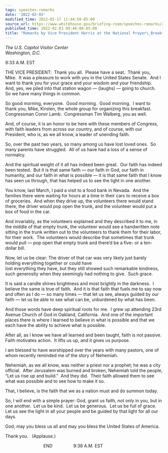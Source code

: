 ```yaml
---
tags: speeches-remarks
date: '2022-02-03'
modified_time: 2022-02-17 11:44:58-05:00
source_url: https://www.whitehouse.gov/briefing-room/speeches-remarks/2022/02/03/remarks-by-vice-president-harris-at-the-national-prayer-breakfast/
published_time: 2022-02-03 09:46:00-05:00
title: "Remarks by Vice President Harris at the National Prayer\_Breakfast"
---
```

 
*The U.S. Capitol Visitor Center  
Washington, D.C.*

9:33 A.M. EST  

THE VICE PRESIDENT:  Thank you all.  Please have a seat.  Thank you,
Mike.  It was a pleasure to work with you in the United States Senate. 
And I want to thank you for your grace and your wisdom and your
friendship.  And, yes, we piled into that station wagon — (laughs) —
going to church.  So we have many things in common.  
  
So good morning, everyone.  Good morning.  Good morning.  I want to
thank you, Mike, Kirsten, the whole group for organizing this
breakfast.  Congressman Conor Lamb.  Congressman Tim Walberg, you as
well.  
  
And, of course, it is an honor to be here with these members of
Congress, with faith leaders from across our country, and of course,
with our President, who is, as we all know, a leader of unending
faith.  
  
So, over the past two years, so many among us have lost loved ones.  So
many parents have struggled.  All of us have had a loss of a sense of
normalcy.  
  
And the spiritual weight of it all has indeed been great.  Our faith has
indeed been tested.  But it is that same faith — our faith in God, our
faith in humanity, and our faith in what is possible — it is that same
faith that I know has seen us through, that has helped us to see the
light in one another.  
  
You know, last March, I paid a visit to a food bank in Nevada.  And the
families there were waiting for hours at a time in their cars to receive
a box of groceries.  And when they drive up, the volunteers there would
stand there, the driver would pop open the trunk, and the volunteer
would put a box of food in the car.  
  
And invariably, as the volunteers explained and they described it to me,
in the middle of that empty trunk, the volunteer would see a handwritten
note sitting in the trunk written out to the volunteers to thank them
for their labor, for their work.  The volunteers would describe that
sometimes that trunk would pull — pop open that empty trunk and there’d
be a five- or a ten-dollar bill.  
  
Now, let us be clear: The driver of that car was very likely just barely
holding everything together or could have  
lost everything they have, but they still showed such remarkable
kindness, such generosity when they seemingly had nothing to give.  Such
grace.  
  
It is said a candle shines brightness and most brightly in the darkness.
 I believe the same is true of faith.  And it is that faith that fuels
me to say now and often as I do — so many times — that let us see,
always guided by our faith — let us be able to see what can be,
unburdened by what has been.    
  
And those words have deep spiritual roots for me.  I grew up attending
23rd Avenue Church of God in Oakland, California.  And one of the
important places there is where I learned to believe in what is possible
and that we each have the ability to achieve what is possible.  
  
After all, as I know we have all learned and been taught, faith is not
passive.  Faith motivates action.  It lifts us up, and it gives us
purpose.  
  
I am blessed to have worshipped over the years with many pastors, one of
whom recently reminded me of the story of Nehemiah.  
  
Nehemiah, as we all know, was neither a priest nor a prophet; he was a
city official.  After Jerusalem was burned and broken, Nehemiah told the
people, “Let us rise up and build.”  And they did.  Their faith allowed
them to see what was possible and to see how to make it so.  
  
That, I believe, is the faith that we as a nation must and do summon
today.   
  
So, I will end with a simple prayer: God, grant us faith, not only in
you, but in one another.  Let us be kind.  Let us be generous.  Let us
be full of grace.  Let us see the light in all your people and be guided
by that light for all our days.   
  
God, may you bless us all and may you bless the United States of
America.  
  
Thank you.   (Applause.)  
  
                               END                 9:38 A.M. EST  
